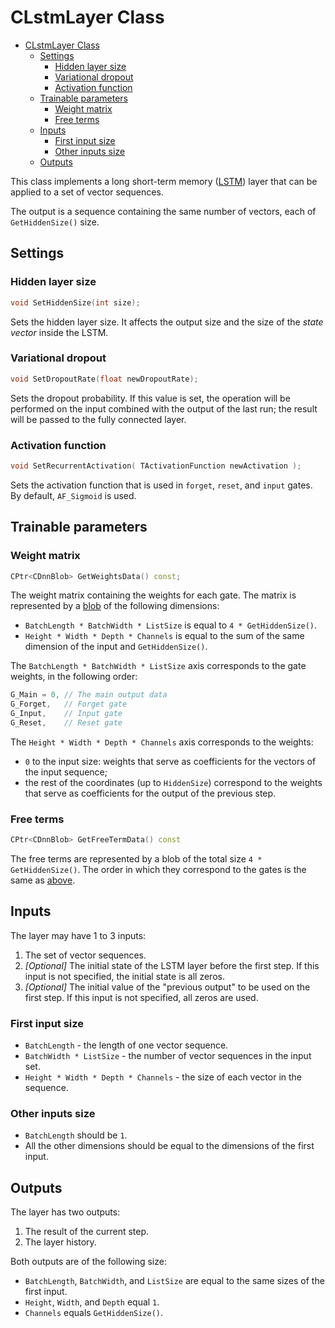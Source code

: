 # CLstmLayer Class

<!-- TOC -->

- [CLstmLayer Class](#clstmlayer-class)
    - [Settings](#settings)
        - [Hidden layer size](#hidden-layer-size)
        - [Variational dropout](#variational-dropout)
        - [Activation function](#activation-function)
    - [Trainable parameters](#trainable-parameters)
        - [Weight matrix](#weight-matrix)
        - [Free terms](#free-terms)
    - [Inputs](#inputs)
        - [First input size](#first-input-size)
        - [Other inputs size](#other-inputs-size)
    - [Outputs](#outputs)

<!-- /TOC -->

This class implements a long short-term memory ([LSTM](https://en.wikipedia.org/wiki/Long_short-term_memory)) layer that can be applied to a set of vector sequences.

The output is a sequence containing the same number of vectors, each of `GetHiddenSize()` size.

## Settings

### Hidden layer size

```c++
void SetHiddenSize(int size);
```

Sets the hidden layer size. It affects the output size and the size of the *state vector* inside the LSTM.


### Variational dropout

```c++
void SetDropoutRate(float newDropoutRate);
```

Sets the dropout probability. If this value is set, the operation will be performed on the input combined with the output of the last run; the result will be passed to the fully connected layer.

### Activation function

```c++
void SetRecurrentActivation( TActivationFunction newActivation );
```

Sets the activation function that is used in `forget`, `reset`, and `input` gates. By default, `AF_Sigmoid` is used.

## Trainable parameters

### Weight matrix

```c++
CPtr<CDnnBlob> GetWeightsData() const;
```

The weight matrix containing the weights for each gate. The matrix is represented by a [blob](DnnBlob.md) of the following dimensions:

- `BatchLength * BatchWidth * ListSize` is equal to `4 * GetHiddenSize()`.
- `Height * Width * Depth * Channels` is equal to the sum of the same dimension of the input and `GetHiddenSize()`.

The `BatchLength * BatchWidth * ListSize` axis corresponds to the gate weights, in the following order:

```c++
G_Main = 0, // The main output data
G_Forget,   // Forget gate
G_Input,    // Input gate
G_Reset,    // Reset gate
```

The `Height * Width * Depth * Channels` axis corresponds to the weights:

- `0` to the input size: weights that serve as coefficients for the vectors of the input sequence;
- the rest of the coordinates (up to `HiddenSize`) correspond to the weights that serve as coefficients for the output of the previous step.

### Free terms

```c++
CPtr<CDnnBlob> GetFreeTermData() const
```

The free terms are represented by a blob of the total size `4 * GetHiddenSize()`. The order in which they correspond to the gates is the same as [above](#weight-matrix).

## Inputs

The layer may have 1 to 3 inputs:

1. The set of vector sequences.
2. *[Optional]* The initial state of the LSTM layer before the first step. If this input is not specified, the initial state is all zeros.
3. *[Optional]* The initial value of the "previous output" to be used on the first step. If this input is not specified, all zeros are used.

### First input size

- `BatchLength` - the length of one vector sequence.
- `BatchWidth * ListSize` - the number of vector sequences in the input set.
- `Height * Width * Depth * Channels` - the size of each vector in the sequence.

### Other inputs size

- `BatchLength` should be `1`.
- All the other dimensions should be equal to the dimensions of the first input.

## Outputs

The layer has two outputs:

1. The result of the current step.
2. The layer history.

Both outputs are of the following size:

- `BatchLength`, `BatchWidth`, and `ListSize` are equal to the same sizes of the first input.
- `Height`, `Width`, and `Depth` equal `1`.
- `Channels` equals `GetHiddenSize()`.
